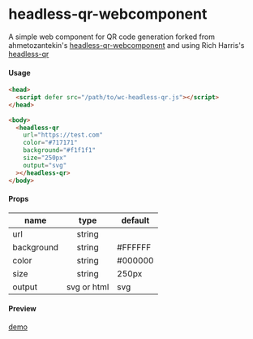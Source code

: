 # headless-qr-webcomponent

A simple web component for QR code generation forked from ahmetozantekin's [headless-qr-webcomponent](https://github.com/ahmetozantekin/headless-qr-webcomponent) and using Rich Harris's [headless-qr](https://github.com/Rich-Harris/headless-qr)

#### Usage

```html
<head>
  <script defer src="/path/to/wc-headless-qr.js"></script>
</head>
  
<body>
  <headless-qr
    url="https://test.com"
    color="#717171"
    background="#f1f1f1"
    size="250px"
    output="svg"
  ></headless-qr>
</body>
```

#### Props

| name       |    type     | default |
| ---------- | :---------: | ------- |
| url        |   string    |         |
| background |   string    | #FFFFFF |
| color      |   string    | #000000 |
| size       |   string    | 250px   |
| output     | svg or html | svg     |

#### Preview
[demo](https://headless-qr-webcomponent.vercel.app/)

